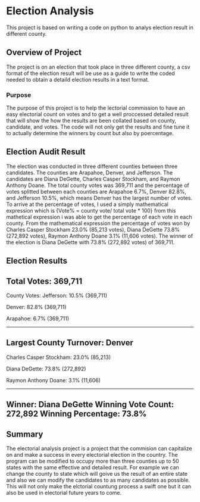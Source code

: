 # Election Analysis
This project is based on writing a code on python to analys election result in different county.

## Overview of Project
The project is on an election that took place in three different county, a csv format of the election result will be use as a guide to write the coded needed to obtain a detaild  election results in a text format. 

### Purpose
The purpose of this project is to help the lectorial commission to have an easy electorial count on votes and to get a well proccessed detailed result that will show the how the results are been collated based on county, candidate, and votes. The code will not only get the results and fine tune it to actually determine the winners by count but also by poercentage.

## Election Audit Result 
The election was conducted in three different counties between three candidates. The counties are Arapahoe, Denver, and Jefferson. The candidates are Diana DeGette, Charles Casper Stockham, and Raymon Anthony Doane. The total county votes was 369,711 and the percentage of votes splitted between each counties are Arapahoe 6.7%, Denver 82.8%, and Jefferson 10.5%, which means Denver has the largest number of votes. To arrive at the percentage of votes, I used a simply mathematical expression which is {Vote% = county vote/ total vote * 100} from this mathetical expression i was able to get the percentage of each vote in each county. From the mathematical expression the percentage of votes won by Charles Casper Stockham 23.0% (85,213 votes), Diana DeGette 73.8% (272,892 votes), Raymon Anthony Doane 3.1% (11,606 votes). The winner of the election is Diana DeGette with 73.8% (272,892 votes) of 369,711.

Election Results
-------------------------
Total Votes: 369,711
-------------------------

County Votes:
Jefferson: 10.5% (369,711)

Denver: 82.8% (369,711)

Arapahoe: 6.7% (369,711)

-------------------------
Largest County Turnover: Denver
-------------------------

Charles Casper Stockham: 23.0% (85,213)

Diana DeGette: 73.8% (272,892)

Raymon Anthony Doane: 3.1% (11,606)

-------------------------
Winner: Diana DeGette
Winning Vote Count: 272,892
Winning Percentage: 73.8%
-------------------------

## Summary
The electorial analysis project is a project that the commision can capitalize on and make a success in every electorial election in the country. The program can be modified to occupy more than three counties up to 50 states with the same effective and detailed result. For example we can change the county to state which will goive us the result of an entire state and also we can modify the candidates to as many candidates as possible. This will not only make the elctorial countung process a swift one but it can also be used in electorial future years to come.

